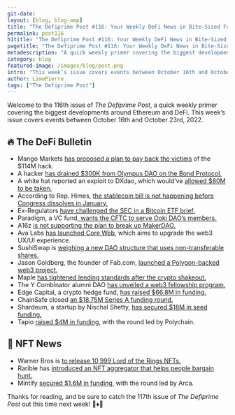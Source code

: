 ```yaml
---
git-date:
layout: [blog, blog-amp]
title: "The Defiprime Post #116: Your Weekly DeFi News in Bite-Sized Fashion"
permalink: post116
h1title: "The Defiprime Post #116: Your Weekly DeFi News in Bite-Sized Fashion"
pagetitle: "The Defiprime Post #116: Your Weekly DeFi News in Bite-Sized Fashion"
metadescription: "A quick weekly primer covering the biggest developments around Ethereum and DeFi. This week’s issue covers events between October 16th and October 23rd, 2022"
category: blog
featured-image: /images/blog/post.png
intro: "This week’s issue covers events between October 16th and October 23rd"
author: LimePierre
tags: ["The Defiprime Post"]
---
```


Welcome to the 116th issue of _The Defiprime Post_, a quick weekly primer covering the biggest developments around Ethereum and DeFi. This week’s issue covers events between October 16th and October 23rd, 2022.


## 🔥 The DeFi Bulletin

* Mango Markets [has proposed a plan to pay back the victims](https://www.theblock.co/post/177736/mango-markets-proposes-plan-to-pay-back-victims-after-114-million-hack) of the $114M hack. 
* A hacker [has drained $300K from Olympus DAO on the Bond Protocol. ](https://www.theblock.co/post/178927/hacker-drains-olympus-daos-smart-contract-of-300000)
* A white hat reported an exploit to DXdao, which would’ve [allowed $80M to be taken. ](https://dave.xn--tckwe/posts/exploit/)
* According to Rep. Himes, [the stablecoin bill is not happening before Congress dissolves in January. ](https://www.theblock.co/post/178003/stablecoin-bill-is-not-happening-this-congress-says-rep-himes)
* Ex-Regulators [have challenged the SEC in a Bitcoin ETF brief.](https://www.law360.com/articles/1541348/ex-regulators-challenge-sec-in-grayscale-bitcoin-etf-brief)
* Paradigm, a VC fund,[ wants the CFTC to serve Ooki DAO’s members. ](https://www.coindesk.com/policy/2022/10/17/crypto-venture-capital-fund-paradigm-also-wants-cftc-to-serve-ooki-daos-members/)
* A16z [is not supporting the plan to break up MakerDAO. ](https://www.coindesk.com/business/2022/10/19/a16z-doesnt-support-plan-to-break-up-defi-giant-makerdao/)
* Ava Labs [has launched Core Web](https://medium.com/avalancheavax/ava-labs-launches-core-web-further-upgrading-the-web3-user-experience-e334f36c8828), which aims to upgrade the web3 UX/UI experience.
* SushiSwap is [weighing a new DAO structure that uses non-transferable shares. ](https://www.theblock.co/post/178658/sushiswap-weighs-new-dao-structure-that-uses-non-transferable-shares)
* Jason Goldberg, the founder of Fab.com, [launched a Polygon-backed web3 project. ](https://www.theblock.co/post/178545/fab-com-founder-jason-goldberg-launches-polygon-backed-web3-project)
* Maple [has tightened lending standards after the crypto shakeout.](https://www.bloomberg.com/news/articles/2022-10-21/defi-lending-firm-maple-mpl-tightens-requirements-for-borrowers) 
* The Y Combinator alumni DAO [has unveiled a web3 fellowship program.](https://www.theblock.co/post/178888/y-combinator-alumni-dao-unveils-web3-fellowship-program-exclusive) 
* Edge Capital, a crypto hedge fund, [has raised $66.8M in funding. ](https://www.coindesk.com/business/2022/10/20/stealthy-crypto-hedge-fund-edge-capital-raises-668m-for-defi-bets/)
* ChainSafe closed [an $18.75M Series A funding round. ](https://blog.chainsafe.io/chainsafe-announces-18-75usd-8d825452abfa)
* Shardeum, a startup by Nischal Shetty, [has secured $18M in seed funding.](https://www.coindesk.com/business/2022/10/18/blockchain-shardeum-raises-182m-to-tackle-slow-traffic-high-fees/) 
* Tapio [raised $4M in funding,](https://www.theblock.co/post/177576/polkadot-synthetic-asset-protocol-tapio-raises-4-million-from-polychain-and-others) with the round led by Polychain. 


## 💎 NFT News

* Warner Bros is [to release 10,999 Lord of the Rings NFTs.](https://www.theblock.co/post/178690/warner-bros-to-release-10999-lord-of-the-rings-nfts-as-part-of-web3-movie-push) 
* Rarible has [introduced an NFT aggregator that helps people bargain hunt.](https://www.theblock.co/post/177770/rarible-introduces-nft-aggregator-to-help-shoppers-bargain-hunt) 
* Mintify [secured $1.6M in funding,](https://blockworks.co/venture-capital-seeds-nft-trading-tooling-firm-mintify/) with the round led by Arca.

Thanks for reading, and be sure to catch the 117th issue of _The Defiprime Post_ out this time next week! 👋♦️👋